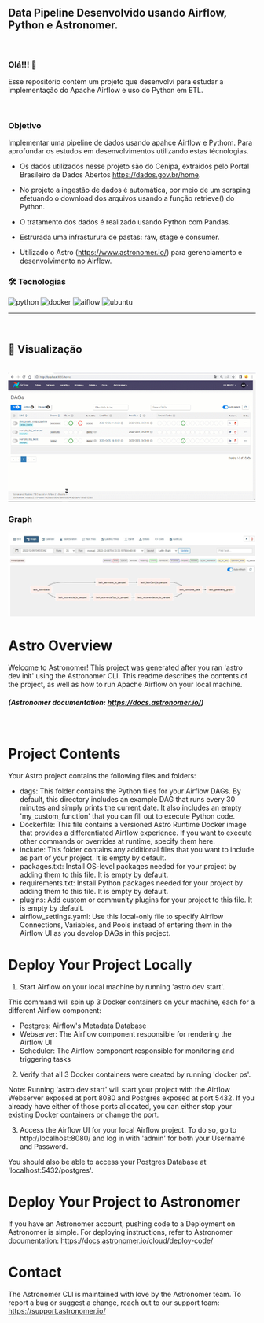 
## Data Pipeline Desenvolvido usando Airflow, Python e Astronomer.
</br>

### Olá!!! 👋

Esse repositório contém um projeto que desenvolvi para estudar a implementação do Apache Airflow e uso do Python em ETL. 

</br>

### Objetivo
Implementar uma pipeline de dados usando apahce Airflow e Pythom. Para aprofundar os estudos em desenvolvimentos utilizando estas técnologias.

* Os dados utilizados nesse projeto são do Cenipa, extraidos pelo Portal Brasileiro de Dados Abertos https://dados.gov.br/home.
* No projeto a ingestão de dados é automática, por meio de um scraping efetuando o download dos arquivos usando a função retrieve() do Python.  
* O tratamento dos dados é realizado usando Python com Pandas.

* Estrurada uma infrasturura de pastas: raw, stage e consumer.

* Utilizado o Astro (https://www.astronomer.io/) para gerenciamento e desenvolvimento no Airflow.


### 🛠️ Tecnologias
<a target="_blank"> 
<img src="https://techstack-generator.vercel.app/python-icon.svg" alt="python" width="40" height="40"/> </a> <a target="_blank"> 
<img src="https://techstack-generator.vercel.app/docker-icon.svg"alt="docker" width="40" height="40"/> </a> <a target="_blank"> 
<img src="https://img.shields.io/badge/Apache%20Airflow-017CEE.svg?style=for-the-badge&logo=Apache-Airflow&logoColor=white"alt="aiflow" width="150" height="30"/> </a> <a target="_blank"> 
<img src="https://img.shields.io/badge/Ubuntu-E95420.svg?style=for-the-badge&logo=Ubuntu&logoColor=white"alt="ubuntu" width="150" height="30"/> </a> 

***
</br>

## 📌 Visualização
</br>

<img src="img/airflow.gif" width="600">

### Graph

<img src="img/airflow_pip.PNG" width="600">

</br>


Astro Overview
========


Welcome to Astronomer! This project was generated after you ran 'astro dev init' using the Astronomer CLI. This readme describes the contents of the project, as well as how to run Apache Airflow on your local machine.
##### (Astronomer documentation: https://docs.astronomer.io/)
</br>

Project Contents
================

Your Astro project contains the following files and folders:

- dags: This folder contains the Python files for your Airflow DAGs. By default, this directory includes an example DAG that runs every 30 minutes and simply prints the current date. It also includes an empty 'my_custom_function' that you can fill out to execute Python code.
- Dockerfile: This file contains a versioned Astro Runtime Docker image that provides a differentiated Airflow experience. If you want to execute other commands or overrides at runtime, specify them here.
- include: This folder contains any additional files that you want to include as part of your project. It is empty by default.
- packages.txt: Install OS-level packages needed for your project by adding them to this file. It is empty by default.
- requirements.txt: Install Python packages needed for your project by adding them to this file. It is empty by default.
- plugins: Add custom or community plugins for your project to this file. It is empty by default.
- airflow_settings.yaml: Use this local-only file to specify Airflow Connections, Variables, and Pools instead of entering them in the Airflow UI as you develop DAGs in this project.

Deploy Your Project Locally
===========================

1. Start Airflow on your local machine by running 'astro dev start'.

This command will spin up 3 Docker containers on your machine, each for a different Airflow component:

- Postgres: Airflow's Metadata Database
- Webserver: The Airflow component responsible for rendering the Airflow UI
- Scheduler: The Airflow component responsible for monitoring and triggering tasks

2. Verify that all 3 Docker containers were created by running 'docker ps'.

Note: Running 'astro dev start' will start your project with the Airflow Webserver exposed at port 8080 and Postgres exposed at port 5432. If you already have either of those ports allocated, you can either stop your existing Docker containers or change the port.

3. Access the Airflow UI for your local Airflow project. To do so, go to http://localhost:8080/ and log in with 'admin' for both your Username and Password.

You should also be able to access your Postgres Database at 'localhost:5432/postgres'.

Deploy Your Project to Astronomer
=================================

If you have an Astronomer account, pushing code to a Deployment on Astronomer is simple. For deploying instructions, refer to Astronomer documentation: https://docs.astronomer.io/cloud/deploy-code/

Contact
=======

The Astronomer CLI is maintained with love by the Astronomer team. To report a bug or suggest a change, reach out to our support team: https://support.astronomer.io/